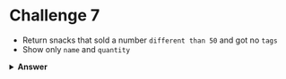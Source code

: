 # Challenge 7
- Return snacks that sold a number `different than 50` and got no `tags`
- Show only `name` and `quantity`

<details>
  <summary><strong>Answer</strong></summary>

  ```js
  db.produtos.find(
    { $and: [{ vendidos: { $ne: 50 } }, { tags: { $exists: false } }] },
    { _id: 0, nome: 1, vendidos: 1 },
  );
  ```
</details>